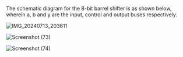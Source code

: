 The schematic diagram for the 8-bit barrel shifter is as shown below, wherein a, b and y are the input, control and output buses respectively.

![IMG_20240713_203611](https://github.com/user-attachments/assets/ef2f1a6a-cb7f-45cf-a19e-7f159cf61000)

![Screenshot (73)](https://github.com/psychingshadow/Barrel-Shifter-/assets/121498733/ddcd88b0-eae8-484f-bfd0-96d6f7ed84c9)

![Screenshot (74)](https://github.com/psychingshadow/Barrel-Shifter-/assets/121498733/f37996db-866c-4a7f-9c45-87a579b5261c)
